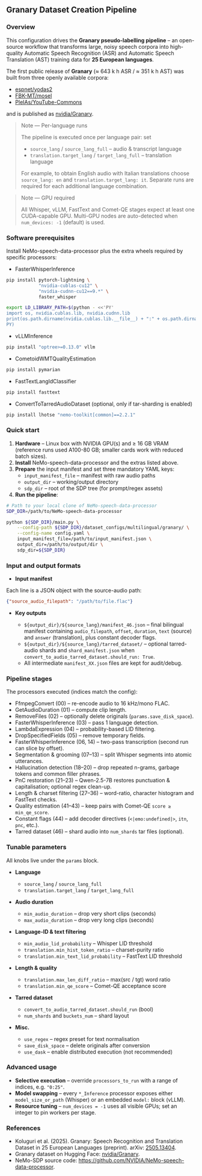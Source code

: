 ## Granary Dataset Creation Pipeline

### Overview

This configuration drives the **Granary pseudo-labelling pipeline** – an open-source workflow that transforms large, noisy speech corpora into high-quality Automatic Speech Recognition (ASR) and Automatic Speech Translation (AST) training data for **25 European languages**.

The first public release of **Granary** (≈ 643 k h ASR / ≈ 351 k h AST) was built from three openly available corpora:

- [espnet/yodas2](https://huggingface.co/datasets/espnet/yodas2)
- [FBK-MT/mosel](https://huggingface.co/datasets/FBK-MT/mosel)
- [PleIAs/YouTube-Commons](https://huggingface.co/datasets/PleIAs/YouTube-Commons)

and is published as [nvidia/Granary](https://huggingface.co/datasets/nvidia/Granary).

> Note — Per-language runs
> 
> The pipeline is executed once per language pair: set
> - `source_lang` / `source_lang_full` – audio & transcript language
> - `translation.target_lang` / `target_lang_full` – translation language
> 
> For example, to obtain English audio with Italian translations choose `source_lang: en` and `translation.target_lang: it`. Separate runs are required for each additional language combination.

> Note — GPU required
> 
> All Whisper, vLLM, FastText and Comet-QE stages expect at least one CUDA-capable GPU. Multi-GPU nodes are auto-detected when `num_devices: -1` (default) is used.

### Software prerequisites

Install NeMo-speech-data-processor plus the extra wheels required by specific processors:

- FasterWhisperInference

```bash
pip install pytorch-lightning \
            "nvidia-cublas-cu12" \
            "nvidia-cudnn-cu12==9.*" \
            faster_whisper

export LD_LIBRARY_PATH=$(python - <<'PY'
import os, nvidia.cublas.lib, nvidia.cudnn.lib
print(os.path.dirname(nvidia.cublas.lib.__file__) + ":" + os.path.dirname(nvidia.cudnn.lib.__file__))
PY)
```

- vLLMInference

```bash
pip install "optree>=0.13.0" vllm
```

- CometoidWMTQualityEstimation

```bash
pip install pymarian
```

- FastTextLangIdClassifier

```bash
pip install fasttext
```

- ConvertToTarredAudioDataset (optional, only if tar-sharding is enabled)

```bash
pip install lhotse "nemo-toolkit[common]==2.2.1"
```

### Quick start

1. **Hardware** – Linux box with NVIDIA GPU(s) and ≥ 16 GB VRAM (reference runs used A100-80 GB; smaller cards work with reduced batch sizes).
2. **Install** NeMo-speech-data-processor and the extras listed above.
3. **Prepare** the input manifest and set three mandatory YAML keys:
   - `input_manifest_file` – manifest with raw audio paths  
   - `output_dir` – working/output directory  
   - `sdp_dir` – root of the SDP tree (for prompt/regex assets)
4. **Run the pipeline**:

```bash
# Path to your local clone of NeMo-speech-data-processor
SDP_DIR=/path/to/NeMo-speech-data-processor

python ${SDP_DIR}/main.py \
    --config-path ${SDP_DIR}/dataset_configs/multilingual/granary/ \
    --config-name config.yaml \
    input_manifest_file=/path/to/input_manifest.json \
    output_dir=/path/to/output/dir \
    sdp_dir=${SDP_DIR}
```

### Input and output formats

- **Input manifest**

Each line is a JSON object with the source-audio path:

```json
{"source_audio_filepath": "/path/to/file.flac"}
```

- **Key outputs**

  - `${output_dir}/${source_lang}/manifest_46.json` – final bilingual manifest containing `audio_filepath`, `offset`, `duration`, `text` (source) and `answer` (translation), plus constant decoder flags.
  - `${output_dir}/${source_lang}/tarred_dataset/` – optional tarred-audio shards and `shard_manifest.json` when `convert_to_audio_tarred_dataset.should_run: True`.
  - All intermediate `manifest_XX.json` files are kept for audit/debug.

### Pipeline stages

The processors executed (indices match the config):

- FfmpegConvert (00) – re-encode audio to 16 kHz/mono FLAC.
- GetAudioDuration (01) – compute clip length.
- RemoveFiles (02) – optionally delete originals (`params.save_disk_space`).
- FasterWhisperInference (03) – pass 1 language detection.
- LambdaExpression (04) – probability-based LID filtering.
- DropSpecifiedFields (05) – remove temporary fields.
- FasterWhisperInference (06, 14) – two-pass transcription (second run can slice by offset).
- Segmentation & grooming (07–13) – split Whisper segments into atomic utterances.
- Hallucination detection (18–20) – drop repeated n-grams, garbage tokens and common filler phrases.
- PnC restoration (21–23) – Qwen-2.5-7B restores punctuation & capitalisation; optional regex clean-up.
- Length & charset filtering (27–36) – word-ratio, character histogram and FastText checks.
- Quality estimation (41–43) – keep pairs with Comet-QE `score ≥ min_qe_score`.
- Constant flags (44) – add decoder directives (`<|emo:undefined|>`, `itn`, `pnc`, etc.).
- Tarred dataset (46) – shard audio into `num_shards` tar files (optional).

### Tunable parameters

All knobs live under the `params` block.

- **Language**
  - `source_lang` / `source_lang_full`
  - `translation.target_lang` / `target_lang_full`

- **Audio duration**
  - `min_audio_duration` – drop very short clips (seconds)
  - `max_audio_duration` – drop very long clips (seconds)

- **Language-ID & text filtering**
  - `min_audio_lid_probability` – Whisper LID threshold
  - `translation.min_hist_token_ratio` – charset-purity ratio
  - `translation.min_text_lid_probability` – FastText LID threshold

- **Length & quality**
  - `translation.max_len_diff_ratio` – max(src / tgt) word ratio
  - `translation.min_qe_score` – Comet-QE acceptance score

- **Tarred dataset**
  - `convert_to_audio_tarred_dataset.should_run` (bool)
  - `num_shards` and `buckets_num` – shard layout

- **Misc.**
  - `use_regex` – regex preset for text normalisation
  - `save_disk_space` – delete originals after conversion
  - `use_dask` – enable distributed execution (not recommended)

### Advanced usage

- **Selective execution** – override `processors_to_run` with a range of indices, e.g. `"0:25"`.
- **Model swapping** – every `*_Inference` processor exposes either `model_size_or_path` (Whisper) or an embedded `model:` block (vLLM).
- **Resource tuning** – `num_devices = -1` uses all visible GPUs; set an integer to pin workers per stage.

### References

- Koluguri et al. (2025). Granary: Speech Recognition and Translation Dataset in 25 European Languages (preprint). arXiv: [2505.13404](https://arxiv.org/abs/2505.13404).
- Granary dataset on Hugging Face: [nvidia/Granary](https://huggingface.co/datasets/nvidia/Granary).
- NeMo-SDP source code: <https://github.com/NVIDIA/NeMo-speech-data-processor>. 